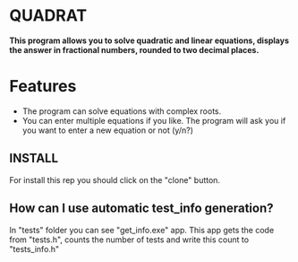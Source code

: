 # QUADRAT
**This program allows you to solve quadratic and linear equations, displays the answer in fractional numbers, rounded to two decimal places.**
# Features
- The program can solve equations with complex roots.
- You can enter multiple equations if you like. The program will ask you if you want to enter a new equation or not (y/n?)
## INSTALL
For install this rep you should click on the "clone" button.
## How can I use automatic test_info generation?
In "tests" folder you can see "get_info.exe" app. 
This app gets the code from "tests.h", counts the number of tests and write this count to "tests_info.h"
